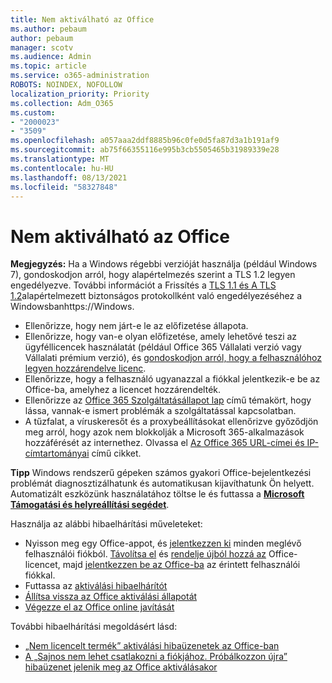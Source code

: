 ```yaml
---
title: Nem aktiválható az Office
ms.author: pebaum
author: pebaum
manager: scotv
ms.audience: Admin
ms.topic: article
ms.service: o365-administration
ROBOTS: NOINDEX, NOFOLLOW
localization_priority: Priority
ms.collection: Adm_O365
ms.custom:
- "2000023"
- "3509"
ms.openlocfilehash: a057aaa2ddf8885b96c0fe0d5fa87d3a1b191af9
ms.sourcegitcommit: ab75f66355116e995b3cb5505465b31989339e28
ms.translationtype: MT
ms.contentlocale: hu-HU
ms.lasthandoff: 08/13/2021
ms.locfileid: "58327848"
---
```

# <a name="unable-to-activate-office"></a>Nem aktiválható az Office

**Megjegyzés:** Ha a Windows régebbi verzióját használja (például Windows 7), gondoskodjon arról, hogy alapértelmezés szerint a TLS 1.2 legyen engedélyezve. További információt a Frissítés a [TLS 1.1 és A TLS 1.2](https://support.microsoft.com/topic/update-to-enable-tls-1-1-and-tls-1-2-as-default-secure-protocols-in-winhttp-in-windows-c4bd73d2-31d7-761e-0178-11268bb10392)alapértelmezett biztonságos protokollként való engedélyezéséhez a Windowsbanhttps://Windows.

- Ellenőrizze, hogy nem járt-e le az előfizetése állapota.
- Ellenőrizze, hogy van-e olyan előfizetése, amely lehetővé teszi az ügyféllicencek használatát (például Office 365 Vállalati verzió vagy Vállalati prémium verzió), és [gondoskodjon arról, hogy a felhasználóhoz legyen hozzárendelve licenc](https://docs.microsoft.com/microsoft-365/admin/manage/assign-licenses-to-users).
- Ellenőrizze, hogy a felhasználó ugyanazzal a fiókkal jelentkezik-e be az Office-ba, amelyhez a licencet hozzárendelték.
- Ellenőrizze az [Office 365 Szolgáltatásállapot lap](https://docs.microsoft.com/office365/enterprise/view-service-health) című témakört, hogy lássa, vannak-e ismert problémák a szolgáltatással kapcsolatban.
- A tűzfalat, a víruskeresőt és a proxybeállításokat ellenőrizve győződjön meg arról, hogy azok nem blokkolják a Microsoft 365-alkalmazások hozzáférését az internethez. Olvassa el [Az Office 365 URL-címei és IP-címtartományai](https://docs.microsoft.com/office365/enterprise/urls-and-ip-address-ranges "Az Office 365 URL-címei és IP-címtartományai") című cikket.

**Tipp** Windows rendszerű gépeken számos gyakori Office-bejelentkezési problémát diagnosztizálhatunk és automatikusan kijavíthatunk Ön helyett. Automatizált eszközünk használatához töltse le és futtassa a **[Microsoft Támogatási és helyreállítási segédet](https://aka.ms/SaRA-OfficeSignInScenario)**.

Használja az alábbi hibaelhárítási műveleteket:

- Nyisson meg egy Office-appot, és [jelentkezzen ki](https://support.office.com/article/5a20dc11-47e9-4b6f-945d-478cb6d92071) minden meglévő felhasználói fiókból. [Távolítsa el](https://docs.microsoft.com/microsoft-365/admin/manage/remove-licenses-from-users) és [rendelje újból hozzá az](https://docs.microsoft.com/microsoft-365/admin/manage/assign-licenses-to-users) Office-licencet, majd [jelentkezzen be az Office-ba](https://support.office.com/article/628ea040-f265-49de-b986-be09c3ebf8a9) az érintett felhasználói fiókkal.
- Futtassa az [aktiválási hibaelhárítót](https://aka.ms/SARA-OfficeActivation-Alchemy)
- [Állítsa vissza az Office aktiválási állapotát](https://docs.microsoft.com/office365/troubleshoot/activation/reset-office-365-proplus-activation-state "Állítsa vissza az Office aktiválási állapotát")
- [Végezze el az Office online javítását](https://support.office.com/Article/7821d4b6-7c1d-4205-aa0e-a6b40c5bb88b?wt.mc_id=Alchemy_ClientDIA)

További hibaelhárítási megoldásért lásd:  

- [„Nem licencelt termék” aktiválási hibaüzenetek az Office-ban](https://support.office.com/Article/0d23d3c0-c19c-4b2f-9845-5344fedc4380?wt.mc_id=Alchemy_ClientDIA)
- [A „Sajnos nem lehet csatlakozni a fiókjához. Próbálkozzon újra” hibaüzenet jelenik meg az Office aktiválásakor](https://docs.microsoft.com/office/troubleshoot/activation-installation/issue-when-activate-office-from-office-365)